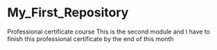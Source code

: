# My_First_Repository
Professional certificate course
This is the second module and I have to finish this professional certificate by the end of this month
